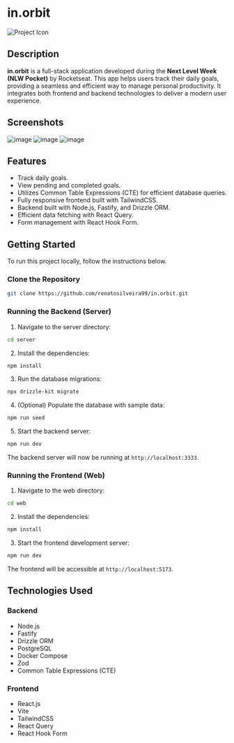 # in.orbit

![Project Icon](https://github.com/user-attachments/assets/c097429c-6690-4b58-9969-e93e45432566)

## Description

**in.orbit** is a full-stack application developed during the **Next Level Week (NLW Pocket)** by Rocketseat. This app helps users track their daily goals, providing a seamless and efficient way to manage personal productivity. It integrates both frontend and backend technologies to deliver a modern user experience.

## Screenshots

![image](https://github.com/user-attachments/assets/0bb817c1-26d0-4db3-9e67-c28d160a74fb)
![image](https://github.com/user-attachments/assets/c0027694-60eb-4849-8b45-6ec2659e0764)
![image](https://github.com/user-attachments/assets/ba85bb64-5641-48b7-bed1-6b34c2a1cb5c)

## Features

- Track daily goals.
- View pending and completed goals.
- Utilizes Common Table Expressions (CTE) for efficient database queries.
- Fully responsive frontend built with TailwindCSS.
- Backend built with Node.js, Fastify, and Drizzle ORM.
- Efficient data fetching with React Query.
- Form management with React Hook Form.

## Getting Started

To run this project locally, follow the instructions below.

### Clone the Repository

```bash
git clone https://github.com/renatosilveira99/in.orbit.git
```

### Running the Backend (Server)

1. Navigate to the server directory:

```bash
cd server
```

2. Install the dependencies:

```bash
npm install
```

3. Run the database migrations:

```bash
npx drizzle-kit migrate
```

4. (Optional) Populate the database with sample data:

```bash
npm run seed
```

5. Start the backend server:

```bash
npm run dev
```

The backend server will now be running at `http://localhost:3333`.

### Running the Frontend (Web)

1. Navigate to the web directory:

```bash
cd web
```

2. Install the dependencies:

```bash
npm install
```

3. Start the frontend development server:

```bash
npm run dev
```

The frontend will be accessible at `http://localhost:5173`.

## Technologies Used

### Backend
- Node.js
- Fastify
- Drizzle ORM
- PostgreSQL
- Docker Compose
- Zod
- Common Table Expressions (CTE)

### Frontend
- React.js
- Vite
- TailwindCSS
- React Query
- React Hook Form

